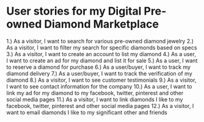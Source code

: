# User stories for my Digital Pre-owned Diamond Marketplace
 1.) As a visitor, I want to search for various pre-owned diamond jewelry
 2.) As a visitor, I want to filter my search for specific diamonds based on specs
 3.) As a visitor, I want to create an account to list my diamond
 4.) As a user, I want to create an ad for my diamond and list it for sale
 5.) As a user, I want to reserve a diamond for purchase
 6.) As a user/buyer, I want to track my diamond delivery 
 7.) As a user/buyer, I want to track the verification of my diamond
 8.) As a visitor, I want to see customer testimonials
 9.) As a visitor, I want to see contact information for the company
 10.) As a user, I want to link my ad for my diamond to my facebook, twitter, pinterest and other social media pages
 11.) As a visitor, I want to link diamonds I like to my facebook, twitter, pinterest and other social media pages
 12.) As a visitor, I want to email diamonds I like to my significant other and friends
